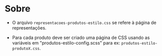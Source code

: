 # Sobre 

- O arquivo `representacoes-produtos-estilo.css` se refere à página de representações.

- Para cada produto deve ser criado uma página de CSS usando as variáveis em "produtos-estilo-config.scss" para ex: `produtos-estilo-produtoX.css`.